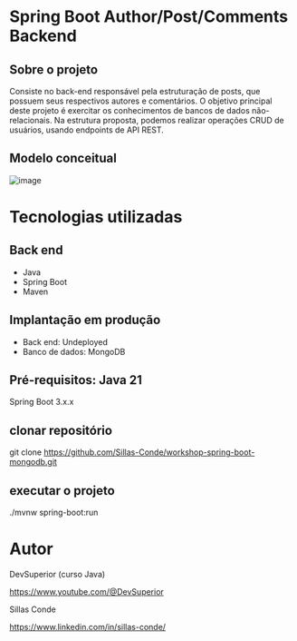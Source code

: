 # Spring Boot Author/Post/Comments Backend

## Sobre o projeto
Consiste no back-end responsável pela estruturação de posts, que possuem seus respectivos autores e comentários. O objetivo principal deste projeto é exercitar os conhecimentos de bancos de dados não-relacionais. 
Na estrutura proposta, podemos realizar operações CRUD de usuários, usando endpoints de API REST.

## Modelo conceitual
![image](https://github.com/Sillas-Conde/workshop-spring-boot-mongodb/assets/70293259/093d9969-b518-4800-86bf-b624e5a2c36b)


# Tecnologias utilizadas
## Back end
- Java
- Spring Boot
- Maven
  
## Implantação em produção
- Back end: Undeployed
- Banco de dados: MongoDB
  
## Pré-requisitos: Java 21
Spring Boot 3.x.x

## clonar repositório
git clone https://github.com/Sillas-Conde/workshop-spring-boot-mongodb.git

## executar o projeto
./mvnw spring-boot:run

# Autor
DevSuperior (curso Java)

https://www.youtube.com/@DevSuperior

Sillas Conde

https://www.linkedin.com/in/sillas-conde/

